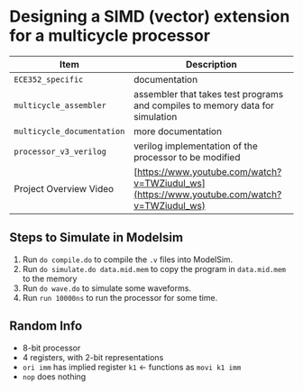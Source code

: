 # Designing a SIMD (vector) extension for a multicycle processor

|Item|Description|
|---|---|
|`ECE352_specific`| documentation|
|`multicycle_assembler`| assembler that takes test programs and compiles to memory data for simulation|
|`multicycle_documentation`| more documentation|
|`processor_v3_verilog`| verilog implementation of the processor to be modified|
|Project Overview Video|[https://www.youtube.com/watch?v=TWZiudul_ws](https://www.youtube.com/watch?v=TWZiudul_ws)|

## Steps to Simulate in Modelsim

1) Run `do compile.do` to compile the `.v` files into ModelSim.
2) Run `do simulate.do data.mid.mem` to copy the program in `data.mid.mem` to the memory
3) Run `do wave.do` to simulate some waveforms.
4) Run `run 10000ns` to run the processor for some time.

## Random Info

- 8-bit processor
- 4 registers, with 2-bit representations
- `ori imm` has implied register `k1` <- functions as `movi k1 imm`
- `nop` does nothing

